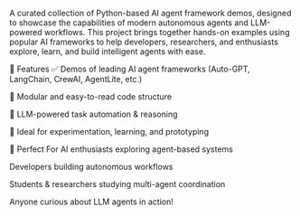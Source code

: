 A curated collection of Python-based AI agent framework demos, designed to showcase the capabilities of modern autonomous agents and LLM-powered workflows. This project brings together hands-on examples using popular AI frameworks to help developers, researchers, and enthusiasts explore, learn, and build intelligent agents with ease.

🚀 Features
✅ Demos of leading AI agent frameworks (Auto-GPT, LangChain, CrewAI, AgentLite, etc.)

📂 Modular and easy-to-read code structure

🧠 LLM-powered task automation & reasoning

🧪 Ideal for experimentation, learning, and prototyping

🎯 Perfect For
AI enthusiasts exploring agent-based systems

Developers building autonomous workflows

Students & researchers studying multi-agent coordination

Anyone curious about LLM agents in action!

